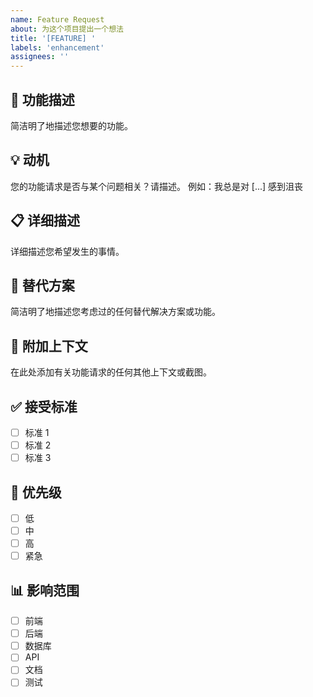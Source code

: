 ```yaml
---
name: Feature Request
about: 为这个项目提出一个想法
title: '[FEATURE] '
labels: 'enhancement'
assignees: ''
---
```


## 🚀 功能描述

简洁明了地描述您想要的功能。

## 💡 动机

您的功能请求是否与某个问题相关？请描述。
例如：我总是对 [...] 感到沮丧

## 📋 详细描述

详细描述您希望发生的事情。

## 🔄 替代方案

简洁明了地描述您考虑过的任何替代解决方案或功能。

## 📝 附加上下文

在此处添加有关功能请求的任何其他上下文或截图。

## ✅ 接受标准

- [ ] 标准 1
- [ ] 标准 2
- [ ] 标准 3

## 🎯 优先级

- [ ] 低
- [ ] 中
- [ ] 高
- [ ] 紧急

## 📊 影响范围

- [ ] 前端
- [ ] 后端
- [ ] 数据库
- [ ] API
- [ ] 文档
- [ ] 测试
